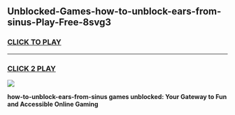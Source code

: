 
## Unblocked-Games-how-to-unblock-ears-from-sinus-Play-Free-8svg3
<h3>
<a href="https://premium76.site?title=how-to-unblock-ears-from-sinus&ref=18A1">CLICK TO PLAY</a></h3>
<hr>

<h3>
<a href="https://premium76.site?title=how-to-unblock-ears-from-sinus&ref=18A1">CLICK 2 PLAY</a>
  
</h3>

<a href="https://premium76.site?title=how-to-unblock-ears-from-sinus&ref=18A1"><img src="https://clearcache.store/games.png"></a>


**how-to-unblock-ears-from-sinus games unblocked: Your Gateway to Fun and Accessible Online Gaming**
